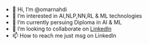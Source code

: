 - 👋 Hi, I’m @omarnahdi
- 👀 I’m interested in AI,NLP,NN,RL & ML technologies
- 🌱 I’m currently persuing Diploma in AI & ML
- 🔗 I’m looking to collaborate on [Linkedln](www.linkedin.com/in/omarnahdi)
- 📫 How to reach me just msg on Linkedln

<!---
omarnahdi/omarnahdi is a ✨ special ✨ repository because its `README.md` (this file) appears on your GitHub profile.
You can click the Preview link to take a look at your changes.
--->
